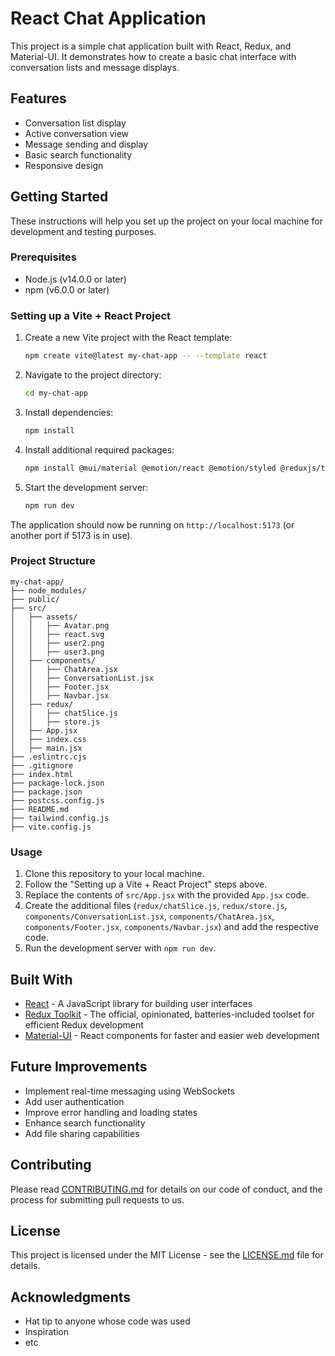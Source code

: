 # React Chat Application

This project is a simple chat application built with React, Redux, and Material-UI. It demonstrates how to create a basic chat interface with conversation lists and message displays.

## Features

- Conversation list display
- Active conversation view
- Message sending and display
- Basic search functionality
- Responsive design

## Getting Started

These instructions will help you set up the project on your local machine for development and testing purposes.

### Prerequisites

- Node.js (v14.0.0 or later)
- npm (v6.0.0 or later)

### Setting up a Vite + React Project

1. Create a new Vite project with the React template:
   ```bash
   npm create vite@latest my-chat-app -- --template react
   ```

2. Navigate to the project directory:
   ```bash
   cd my-chat-app
   ```

3. Install dependencies:
   ```bash
   npm install
   ```

4. Install additional required packages:
   ```bash
   npm install @mui/material @emotion/react @emotion/styled @reduxjs/toolkit react-redux
   ```

5. Start the development server:
   ```bash
   npm run dev
   ```

The application should now be running on `http://localhost:5173` (or another port if 5173 is in use).

### Project Structure

```
my-chat-app/
├── node_modules/
├── public/
├── src/
│   ├── assets/
│   │   ├── Avatar.png
│   │   ├── react.svg
│   │   ├── user2.png
│   │   ├── user3.png
│   ├── components/
│   │   ├── ChatArea.jsx
│   │   ├── ConversationList.jsx
│   │   ├── Footer.jsx
│   │   ├── Navbar.jsx
│   ├── redux/
│   │   ├── chatSlice.js
│   │   ├── store.js
│   ├── App.jsx
│   ├── index.css
│   ├── main.jsx
├── .eslintrc.cjs
├── .gitignore
├── index.html
├── package-lock.json
├── package.json
├── postcss.config.js
├── README.md
├── tailwind.config.js
├── vite.config.js
```

### Usage

1. Clone this repository to your local machine.
2. Follow the "Setting up a Vite + React Project" steps above.
3. Replace the contents of `src/App.jsx` with the provided `App.jsx` code.
4. Create the additional files (`redux/chatSlice.js`, `redux/store.js`, `components/ConversationList.jsx`, `components/ChatArea.jsx`, `components/Footer.jsx`, `components/Navbar.jsx`) and add the respective code.
5. Run the development server with `npm run dev`.

## Built With

- [React](https://reactjs.org/) - A JavaScript library for building user interfaces
- [Redux Toolkit](https://redux-toolkit.js.org/) - The official, opinionated, batteries-included toolset for efficient Redux development
- [Material-UI](https://mui.com/) - React components for faster and easier web development

## Future Improvements

- Implement real-time messaging using WebSockets
- Add user authentication
- Improve error handling and loading states
- Enhance search functionality
- Add file sharing capabilities

## Contributing

Please read [CONTRIBUTING.md](CONTRIBUTING.md) for details on our code of conduct, and the process for submitting pull requests to us.

## License

This project is licensed under the MIT License - see the [LICENSE.md](LICENSE.md) file for details.

## Acknowledgments

- Hat tip to anyone whose code was used
- Inspiration
- etc